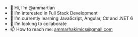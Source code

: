 - 👋 Hi, I’m @ammartian
- 👀 I’m interested in Full Stack Development
- 🌱 I’m currently learning JavaScript, Angular, C# and .NET 6
- 💞️ I’m looking to collaborate 
- 📫 How to reach me: ammarhakimics@gmail.com

<!---
ammartian/ammartian is a ✨ special ✨ repository because its `README.md` (this file) appears on your GitHub profile.
You can click the Preview link to take a look at your changes.
--->
